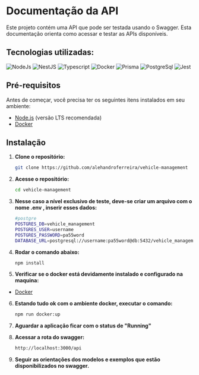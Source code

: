 # Documentação da API

Este projeto contém uma API que pode ser testada usando o Swagger. Esta documentação orienta como acessar e testar as APIs disponíveis.

## Tecnologias utilizadas:

![NodeJs](https://img.shields.io/badge/Node.js-43853D?style=for-the-badge&logo=node.js&logoColor=white)
![NestJS](https://img.shields.io/badge/NestJS-E0234E?style=for-the-badge&logo=nestjs&logoColor=white)
![Typescript](https://img.shields.io/badge/TypeScript-007ACC?style=for-the-badge&logo=typescript&logoColor=white)
![Docker](https://img.shields.io/badge/docker-%230db7ed.svg?style=for-the-badge&logo=docker&logoColor=white)
![Prisma](https://img.shields.io/badge/Prisma-2D3748?style=for-the-badge&logo=Prisma&logoColor=white)
![PostgreSql](https://img.shields.io/badge/PostgreSQL-4169E1?style=for-the-badge&logo=PostgreSQL&logoColor=white)
![Jest](https://img.shields.io/badge/Jest-323330?style=for-the-badge&logo=Jest&logoColor=white)

## Pré-requisitos

Antes de começar, você precisa ter os seguintes itens instalados em seu ambiente:

- [Node.js](https://nodejs.org/) (versão LTS recomendada)
- [Docker](https://www.docker.com/get-started)

## Instalação

1. **Clone o repositório:**

   ```bash
   git clone https://github.com/alehandroferreira/vehicle-management
   ```

2. **Acesse o repositório:**

   ```bash
   cd vehicle-management
   ```

3. **Nesse caso a nível exclusivo de teste, deve-se criar um arquivo com o nome .env , inserir esses dados:**

   ```bash
   #postgre
   POSTGRES_DB=vehicle_management
   POSTGRES_USER=username
   POSTGRES_PASSWORD=pa55word
   DATABASE_URL=postgresql://username:pa55word@db:5432/vehicle_management
   ```

4. **Rodar o comando abaixo:**

   ```bash
   npm install
   ```

5. **Verificar se o docker está devidamente instalado e configurado na maquina:**

- [Docker](https://www.docker.com/get-started)

6. **Estando tudo ok com o ambiente docker, executar o comando:**

   ```bash
   npm run docker:up
   ```

7. **Aguardar a aplicação ficar com o status de "Running"**

8. **Acessar a rota do swagger:**

   ```bash
   http://localhost:3000/api
   ```

9. **Seguir as orientações dos modelos e exemplos que estão disponibilizados no swagger.**
